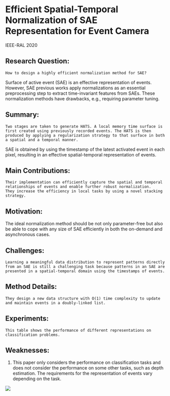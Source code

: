 # Efficient Spatial-Temporal Normalization of SAE Representation for Event Camera

IEEE-RAL 2020

## Research Question: 
	How to design a highly efficient normalization method for SAE?
Surface of active event (SAE) is an effective representation of events. However, SAE previous works apply normalizations as an essential preprocessing step to extract time-invariant features from SAEs. These normalization methods have drawbacks, e.g., requiring parameter tuning. 

## Summary:
	Two stages are taken to generate HATS. A local memory time surface is first created using previously recorded events. The HATS is then produced by applying a regularization strategy to that surface in both a spatial and a temporal manner.
SAE is obtained by using the timestamp of the latest activated event in each pixel, resulting in an effective spatial-temporal representation of events.

## Main Contributions:
	Their implementation can efficiently capture the spatial and temporal relationships of events and enable further robust normalization.
	They increase the efficiency in local tasks by using a novel stacking strategy.

## Motivation: 
The ideal normalization method should be not only parameter-free but also be able to cope with any size of SAE efficiently in both the on-demand and asynchronous cases.


## Challenges:
	Learning a meaningful data distribution to represent patterns directly from an SAE is still a challenging task because patterns in an SAE are presented in a spatial-temporal domain using the timestamps of events.
## Method Details:
	They design a new data structure with O(1) time complexity to update and maintain events in a doubly-linked list.

## Experiments:
	This table shows the performance of different representations on classification problems.
 
## Weaknesses:
1.	This paper only considers the performance on classification tasks and does not consider the performance on some other tasks, such as depth estimation. 
The requirements for the representation of events vary depending on the task.

![](./00-1-sae.png)